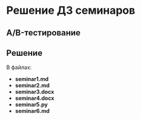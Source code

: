 ﻿# Решение ДЗ семинаров
## A/B-тестирование

## Решение

В файлах:
- __seminar1.md__
- __seminar2.md__
- __seminar3.docx__
- __seminar4.docx__
- __seminar5.py__
- __seminar6.md__
